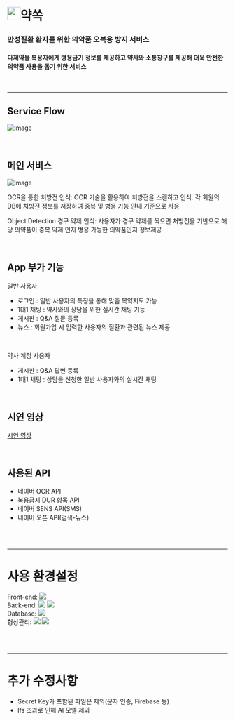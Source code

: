 # <img src="https://github.com/tsihnavy99/KT_Big_Project/assets/70021587/387ea725-c166-478d-b5b0-a6bafc9aa808" height="30">약쏙
### 만성질환 환자를 위한 의약품 오복용 방지 서비스
#### 다제약물 복용자에게 병용금기 정보를 제공하고 약사와 소통창구를 제공해 더욱 안전한 의약품 사용을 돕기 위한 서비스

<br>
<hr>

## Service Flow
![image](https://github.com/tsihnavy99/KT_Big_Project/assets/70021587/c761ac3c-516b-413d-b7a5-c1a0e6bdbe17)

<br>

## 메인 서비스
![image](https://github.com/tsihnavy99/KT_Big_Project/assets/70021587/7c17ca98-ecc5-49cd-98b5-75fde71fb9be)

OCR을 통한 처방전 인식: OCR 기술을 활용하여 처방전을 스캔하고 인식. 각 회원의 DB에 처방전 정보를 저장하여 중복 및 병용 가능 안내 기준으로 사용<br>
 
Object Detection 경구 약제 인식: 사용자가 경구 약제를 찍으면 처방전을 기반으로 해당 의약품이 중복 약제 인지 병용 가능한 의약품인지 정보제공

<br>

## App 부가 기능
일반 사용자
-	로그인 : 일반 사용자의 특징을 통해 맞춤 복약지도 가능
-	1대1 채팅 : 약사와의 상담을 위한 실시간 채팅 기능 
-	게시판 : Q&A 질문 등록
-	뉴스 : 회원가입 시 입력한 사용자의 질환과 관련된 뉴스 제공
  
<br>

약사 계정 사용자
-	게시판 : Q&A 답변 등록
-	1대1 채팅 : 상담을 신청한 일반 사용자와의 실시간 채팅

<br>

## 시연 영상
[시연 영상](https://clipchamp.com/watch/gZ0hZvqGMsC)

<br>
        
## 사용된 API
- 네이버 OCR API
- 복용금지 DUR 항목 API
- 네이버 SENS API(SMS)
- 네이버 오픈 API(검색-뉴스)

<br><br>
<hr>

# 사용 환경설정
Front-end:  <img src="https://img.shields.io/badge/react native-61DAFB?style=for-the-badge&logo=react&logoColor=black"> <br> 
Back-end:  <img src="https://img.shields.io/badge/django-092E20?style=for-the-badge&logo=django&logoColor=white"> <img src="https://img.shields.io/badge/firebase-FFCA28?style=for-the-badge&logo=firebase&logoColor=white"> <br>
Database:  <img src="https://img.shields.io/badge/sqlite-003B57?style=for-the-badge&logo=sqlite&logoColor=white"> <br>
형상관리:  <img src="https://img.shields.io/badge/github-181717?style=for-the-badge&logo=github&logoColor=white"> <img src="https://img.shields.io/badge/slack-4A154B?style=for-the-badge&logo=slack&logoColor=white"> <br>

<br><br>
<hr>

# 추가 수정사항
- Secret Key가 포함된 파일은 제외(문자 인증, Firebase 등) <br>
- lfs 초과로 인해 AI 모델 제외

